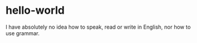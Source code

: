 # hello-world
I have absolutely no idea how to speak, read or write in English, nor how to use grammar.
